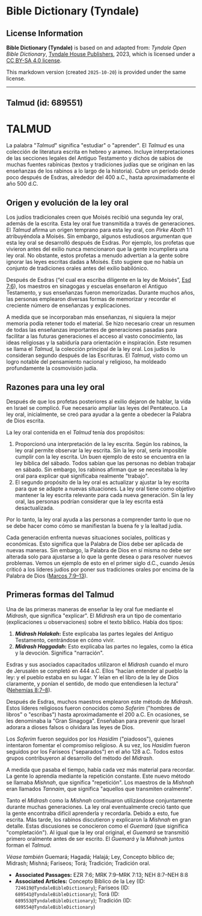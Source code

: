 # Bible Dictionary (Tyndale)

## License Information

**Bible Dictionary (Tyndale)** is based on and adapted from: _Tyndale Open Bible Dictionary_, [Tyndale House Publishers](https://tyndaleopenresources.com/), 2023, which is licensed under a [CC BY-SA 4.0 license](https://creativecommons.org/licenses/by-sa/4.0/legalcode.en).

This markdown version (created `2025-10-20`) is provided under the same license.



--------------------------------

## Talmud (id: 689551)

TALMUD
======

La palabra "*Talmud*" significa "estudiar" o "aprender". El *Talmud* es una colección de literatura escrita en hebreo y arameo. Incluye interpretaciones de las secciones legales del Antiguo Testamento y dichos de sabios de muchas fuentes rabínicas (textos y tradiciones judías que se originan en las enseñanzas de los rabinos a lo largo de la historia). Cubre un período desde poco después de Esdras, alrededor del 400 a.C., hasta aproximadamente el año 500 d.C.

Origen y evolución de la ley oral
---------------------------------

Los judíos tradicionales creen que Moisés recibió una segunda ley oral, además de la escrita. Esta ley oral fue transmitida a través de generaciones. El *Talmud* afirma un origen temprano para esta ley oral, con *Pirke Aboth* 1:1 atribuyéndola a Moisés. Sin embargo, algunos estudiosos argumentan que esta ley oral se desarrolló después de Esdras. Por ejemplo, los profetas que vivieron antes del exilio nunca mencionaron que la gente incumpliera una ley oral. No obstante, estos profetas a menudo advertían a la gente sobre ignorar las leyes escritas dadas a Moisés. Esto sugiere que no había un conjunto de tradiciones orales antes del exilio babilónico.

Después de Esdras (“el cual era escriba diligente en la ley de Moisés”, [Esd 7:6](https://ref.ly/Ezra7:6)), los maestros en sinagogas y escuelas enseñaron el Antiguo Testamento, y sus enseñanzas fueron memorizadas. Durante muchos años, las personas emplearon diversas formas de memorizar y recordar el creciente número de enseñanzas y explicaciones.

A medida que se incorporaban más enseñanzas, ni siquiera la mejor memoria podía retener todo el material. Se hizo necesario crear un resumen de todas las enseñanzas importantes de generaciones pasadas para facilitar a las futuras generaciones el acceso al vasto conocimiento, las ideas religiosas y la sabiduría para orientación e inspiración. Este resumen se llama el *Talmud*, la colección principal de la ley oral. Los judíos lo consideran segundo después de las Escrituras. El *Talmud*, visto como un logro notable del pensamiento nacional y religioso, ha moldeado profundamente la cosmovisión judía.

Razones para una ley oral
-------------------------

Después de que los profetas posteriores al exilio dejaron de hablar, la vida en Israel se complicó. Fue necesario ampliar las leyes del Pentateuco. La ley oral, inicialmente, se creó para ayudar a la gente a obedecer la Palabra de Dios escrita.

La ley oral contenida en el *Talmud* tenía dos propósitos:

1. Proporcionó una interpretación de la ley escrita. Según los rabinos, la ley oral permite observar la ley escrita. Sin la ley oral, sería imposible cumplir con la ley escrita. Un buen ejemplo de esto se encuentra en la ley bíblica del sábado. Todos sabían que las personas no debían trabajar en sábado. Sin embargo, los rabinos afirman que se necesitaba la ley oral para explicar qué significaba realmente "trabajo".
2. El segundo propósito de la ley oral es actualizar y ajustar la ley escrita para que se adapte a nuevas situaciones. La ley oral tiene como objetivo mantener la ley escrita relevante para cada nueva generación. Sin la ley oral, las personas podrían considerar que la ley escrita está desactualizada.

Por lo tanto, la ley oral ayuda a las personas a comprender tanto lo que no se debe hacer como cómo se manifiestan la buena fe y la lealtad judía.

Cada generación enfrenta nuevas situaciones sociales, políticas y económicas. Esto significa que la Palabra de Dios debe ser aplicada de nuevas maneras. Sin embargo, la Palabra de Dios en sí misma no debe ser alterada solo para ajustarse a lo que la gente desea o para resolver nuevos problemas. Vemos un ejemplo de esto en el primer siglo d.C., cuando Jesús criticó a los líderes judíos por poner sus tradiciones orales por encima de la Palabra de Dios ([Marcos 7:9–13](https://ref.ly/Mark7:9-Mark7:13)).

Primeras formas del Talmud
--------------------------

Una de las primeras maneras de enseñar la ley oral fue mediante el *Midrash*, que significa "explicar". El *Midrash* era un tipo de comentario (explicaciones u observaciones) sobre el texto bíblico. Había dos tipos:

1. ***Midrash Halakah*:** Este explicaba las partes legales del Antiguo Testamento, centrándose en cómo vivir.
2. ***Midrash Haggadah*:** Esto explicaba las partes no legales, como la ética y la devoción. Significa "narración".

Esdras y sus asociados capacitados utilizaron el *Midrash* cuando el muro de Jerusalén se completó en 444 a.C. Ellos “hacían entender al pueblo la ley: y el pueblo estaba en su lugar. Y leían en el libro de la ley de Dios claramente, y ponían el sentido, de modo que entendiesen la lectura” ([Nehemías 8:7–8](https://ref.ly/Neh8:7-Neh8:8)).

Después de Esdras, muchos maestros emplearon este método de *Midrash*. Estos líderes religiosos fueron conocidos como *Soferim* ("hombres de libros" o "escribas") hasta aproximadamente el 200 a.C. En ocasiones, se les denominaba la "Gran Sinagoga". Enseñaban para prevenir que Israel adorara a dioses falsos o olvidara las leyes de Dios.

Los *Soferim* fueron seguidos por los *Hasidim* ("piadosos"), quienes intentaron fomentar el compromiso religioso. A su vez, los *Hasidim* fueron seguidos por los Fariseos ("separados") en el año 128 a.C. Todos estos grupos contribuyeron al desarrollo del método del *Midrash*.

A medida que pasaba el tiempo, había cada vez más material para recordar. La gente lo aprendía mediante la repetición constante. Este nuevo método se llamaba *Mishnah*, que significa "repetición". Los maestros de la *Mishnah* eran llamados *Tannaim*, que significa "aquellos que transmiten oralmente".

Tanto el *Midrash* como la *Mishnah* continuaron utilizándose conjuntamente durante muchas generaciones. La ley oral eventualmente creció tanto que la gente encontraba difícil aprenderla y recordarla. Debido a esto, fue escrita. Más tarde, los rabinos discutieron y explicaron la *Mishnah* en gran detalle. Estas discusiones se conocieron como el *Guemará* (que significa "completación"). Al igual que la ley oral original, el *Guemará* se transmitió primero oralmente antes de ser escrito. El *Guemará* y la *Mishnah* juntos forman el *Talmud*.

*Véase también* Guemará; Hagadá; Halajá; Ley, Concepto bíblico de; Midrash; Mishná; Fariseos; Torá; Tradición; Tradición oral.

* **Associated Passages:** EZR 7:6; MRK 7:9–MRK 7:13; NEH 8:7–NEH 8:8
* **Associated Articles:** Concepto Bíblico de la Ley (ID: `724619@TyndaleBibleDictionary`); Fariseos (ID: `689541@TyndaleBibleDictionary`); Torá (ID: `689553@TyndaleBibleDictionary`); Tradición (ID: `689554@TyndaleBibleDictionary`)

